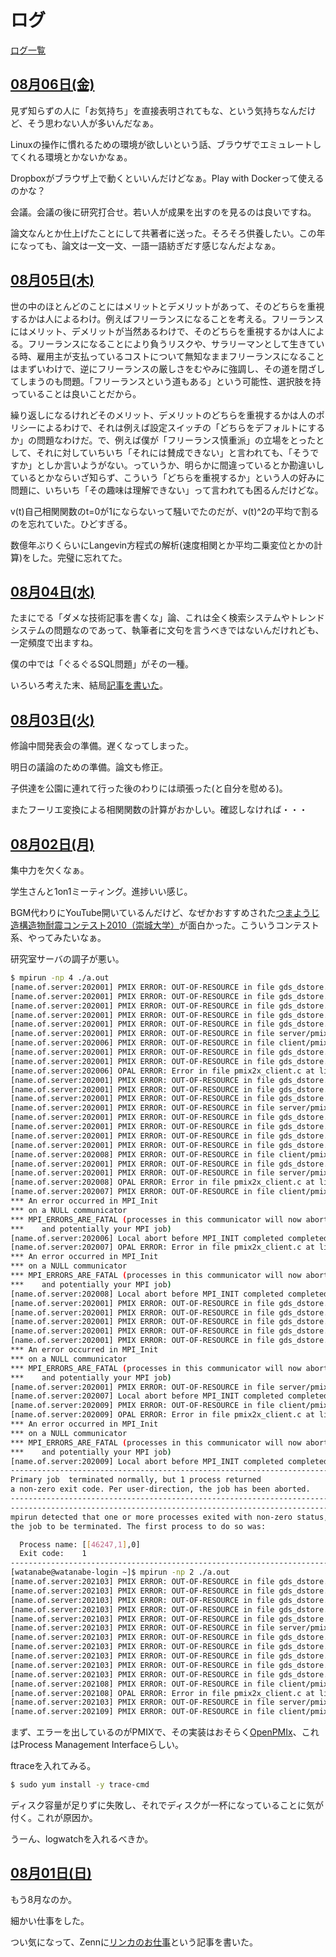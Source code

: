 # ログ

[ログ一覧](index.html)

## [08月06日(金)](#06) <a id="06"></a>

見ず知らずの人に「お気持ち」を直接表明されてもな、という気持ちなんだけど、そう思わない人が多いんだなぁ。

Linuxの操作に慣れるための環境が欲しいという話、ブラウザでエミュレートしてくれる環境とかないかなぁ。

Dropboxがブラウザ上で動くといいんだけどなぁ。Play with Dockerって使えるのかな？

会議。会議の後に研究打合せ。若い人が成果を出すのを見るのは良いですね。

論文なんとか仕上げたことにして共著者に送った。そろそろ供養したい。この年になっても、論文は一文一文、一語一語紡ぎだす感じなんだよなぁ。

## [08月05日(木)](#05) <a id="05"></a>

世の中のほとんどのことにはメリットとデメリットがあって、そのどちらを重視するかは人によるわけ。例えばフリーランスになることを考える。フリーランスにはメリット、デメリットが当然あるわけで、そのどちらを重視するかは人による。フリーランスになることにより負うリスクや、サラリーマンとして生きている時、雇用主が支払っているコストについて無知なままフリーランスになることはまずいわけで、逆にフリーランスの厳しさをむやみに強調し、その道を閉ざしてしまうのも問題。「フリーランスという道もある」という可能性、選択肢を持っていることは良いことだから。

繰り返しになるけれどそのメリット、デメリットのどちらを重視するかは人のポリシーによるわけで、それは例えば設定スイッチの「どちらをデフォルトにするか」の問題なわけだ。で、例えば僕が「フリーランス慎重派」の立場をとったとして、それに対していちいち「それには賛成できない」と言われても、「そうですか」としか言いようがない。っていうか、明らかに間違っているとか勘違いしているとかならいざ知らず、こういう「どちらを重視するか」という人の好みに問題に、いちいち「その趣味は理解できない」って言われても困るんだけどな。

v(t)自己相関関数のt=0が1にならないって騒いでたのだが、v(t)^2の平均で割るのを忘れていた。ひどすぎる。

数億年ぶりくらいにLangevin方程式の解析(速度相関とか平均二乗変位とかの計算)をした。完璧に忘れてた。

## [08月04日(水)](#04) <a id="04"></a>

たまにでる「ダメな技術記事を書くな」論、これは全く検索システムやトレンドシステムの問題なのであって、執筆者に文句を言うべきではないんだけれども、一定頻度で出ますね。

僕の中では「ぐるぐるSQL問題」がその一種。

いろいろ考えた末、結局[記事を書いた](https://zenn.dev/kaityo256/articles/save_the_earth)。

## [08月03日(火)](#03) <a id="03"></a>

修論中間発表会の準備。遅くなってしまった。

明日の議論のための準備。論文も修正。

子供達を公園に連れて行った後のわりには頑張った(と自分を慰める)。

またフーリエ変換による相関関数の計算がおかしい。確認しなければ・・・

## [08月02日(月)](#02) <a id="02"></a>

集中力を欠くなぁ。

学生さんと1on1ミーティング。進捗いい感じ。

BGM代わりにYouTube開いているんだけど、なぜかおすすめされた[つまようじ造構造物耐震コンテスト2010（崇城大学）](https://www.youtube.com/watch?v=3qF4MZniyO0)が面白かった。こういうコンテスト系、やってみたいなぁ。

研究室サーバの調子が悪い。

```sh
$ mpirun -np 4 ./a.out
[name.of.server:202001] PMIX ERROR: OUT-OF-RESOURCE in file gds_dstore.c at line 1178
[name.of.server:202001] PMIX ERROR: OUT-OF-RESOURCE in file gds_dstore.c at line 1313
[name.of.server:202001] PMIX ERROR: OUT-OF-RESOURCE in file gds_dstore.c at line 2331
[name.of.server:202001] PMIX ERROR: OUT-OF-RESOURCE in file gds_dstore.c at line 3148
[name.of.server:202001] PMIX ERROR: OUT-OF-RESOURCE in file gds_dstore.c at line 3180
[name.of.server:202001] PMIX ERROR: OUT-OF-RESOURCE in file server/pmix_server.c at line 2170
[name.of.server:202006] PMIX ERROR: OUT-OF-RESOURCE in file client/pmix_client.c at line 223
[name.of.server:202001] PMIX ERROR: OUT-OF-RESOURCE in file gds_dstore.c at line 1178
[name.of.server:202001] PMIX ERROR: OUT-OF-RESOURCE in file gds_dstore.c at line 1313
[name.of.server:202006] OPAL ERROR: Error in file pmix2x_client.c at line 112
[name.of.server:202001] PMIX ERROR: OUT-OF-RESOURCE in file gds_dstore.c at line 2331
[name.of.server:202001] PMIX ERROR: OUT-OF-RESOURCE in file gds_dstore.c at line 3148
[name.of.server:202001] PMIX ERROR: OUT-OF-RESOURCE in file gds_dstore.c at line 3180
[name.of.server:202001] PMIX ERROR: OUT-OF-RESOURCE in file server/pmix_server.c at line 2170
[name.of.server:202001] PMIX ERROR: OUT-OF-RESOURCE in file gds_dstore.c at line 1178
[name.of.server:202001] PMIX ERROR: OUT-OF-RESOURCE in file gds_dstore.c at line 1313
[name.of.server:202001] PMIX ERROR: OUT-OF-RESOURCE in file gds_dstore.c at line 2331
[name.of.server:202001] PMIX ERROR: OUT-OF-RESOURCE in file gds_dstore.c at line 3148
[name.of.server:202008] PMIX ERROR: OUT-OF-RESOURCE in file client/pmix_client.c at line 223
[name.of.server:202001] PMIX ERROR: OUT-OF-RESOURCE in file gds_dstore.c at line 3180
[name.of.server:202001] PMIX ERROR: OUT-OF-RESOURCE in file server/pmix_server.c at line 2170
[name.of.server:202008] OPAL ERROR: Error in file pmix2x_client.c at line 112
[name.of.server:202007] PMIX ERROR: OUT-OF-RESOURCE in file client/pmix_client.c at line 223
*** An error occurred in MPI_Init
*** on a NULL communicator
*** MPI_ERRORS_ARE_FATAL (processes in this communicator will now abort,
***    and potentially your MPI job)
[name.of.server:202006] Local abort before MPI_INIT completed completed successfully, but am not able to aggregate error messages, and not able to guarantee that all other processes were killed!
[name.of.server:202007] OPAL ERROR: Error in file pmix2x_client.c at line 112
*** An error occurred in MPI_Init
*** on a NULL communicator
*** MPI_ERRORS_ARE_FATAL (processes in this communicator will now abort,
***    and potentially your MPI job)
[name.of.server:202008] Local abort before MPI_INIT completed completed successfully, but am not able to aggregate error messages, and not able to guarantee that all other processes were killed!
[name.of.server:202001] PMIX ERROR: OUT-OF-RESOURCE in file gds_dstore.c at line 1178
[name.of.server:202001] PMIX ERROR: OUT-OF-RESOURCE in file gds_dstore.c at line 1313
[name.of.server:202001] PMIX ERROR: OUT-OF-RESOURCE in file gds_dstore.c at line 2331
[name.of.server:202001] PMIX ERROR: OUT-OF-RESOURCE in file gds_dstore.c at line 3148
[name.of.server:202001] PMIX ERROR: OUT-OF-RESOURCE in file gds_dstore.c at line 3180
*** An error occurred in MPI_Init
*** on a NULL communicator
*** MPI_ERRORS_ARE_FATAL (processes in this communicator will now abort,
***    and potentially your MPI job)
[name.of.server:202001] PMIX ERROR: OUT-OF-RESOURCE in file server/pmix_server.c at line 2170
[name.of.server:202007] Local abort before MPI_INIT completed completed successfully, but am not able to aggregate error messages, and not able to guarantee that all other processes were killed!
[name.of.server:202009] PMIX ERROR: OUT-OF-RESOURCE in file client/pmix_client.c at line 223
[name.of.server:202009] OPAL ERROR: Error in file pmix2x_client.c at line 112
*** An error occurred in MPI_Init
*** on a NULL communicator
*** MPI_ERRORS_ARE_FATAL (processes in this communicator will now abort,
***    and potentially your MPI job)
[name.of.server:202009] Local abort before MPI_INIT completed completed successfully, but am not able to aggregate error messages, and not able to guarantee that all other processes were killed!
--------------------------------------------------------------------------
Primary job  terminated normally, but 1 process returned
a non-zero exit code. Per user-direction, the job has been aborted.
--------------------------------------------------------------------------
--------------------------------------------------------------------------
mpirun detected that one or more processes exited with non-zero status, thus causing
the job to be terminated. The first process to do so was:

  Process name: [[46247,1],0]
  Exit code:    1
--------------------------------------------------------------------------
[watanabe@watanabe-login ~]$ mpirun -np 2 ./a.out
[name.of.server:202103] PMIX ERROR: OUT-OF-RESOURCE in file gds_dstore.c at line 1178
[name.of.server:202103] PMIX ERROR: OUT-OF-RESOURCE in file gds_dstore.c at line 1313
[name.of.server:202103] PMIX ERROR: OUT-OF-RESOURCE in file gds_dstore.c at line 2331
[name.of.server:202103] PMIX ERROR: OUT-OF-RESOURCE in file gds_dstore.c at line 3148
[name.of.server:202103] PMIX ERROR: OUT-OF-RESOURCE in file gds_dstore.c at line 3180
[name.of.server:202103] PMIX ERROR: OUT-OF-RESOURCE in file server/pmix_server.c at line 2170
[name.of.server:202103] PMIX ERROR: OUT-OF-RESOURCE in file gds_dstore.c at line 1178
[name.of.server:202103] PMIX ERROR: OUT-OF-RESOURCE in file gds_dstore.c at line 1313
[name.of.server:202103] PMIX ERROR: OUT-OF-RESOURCE in file gds_dstore.c at line 2331
[name.of.server:202103] PMIX ERROR: OUT-OF-RESOURCE in file gds_dstore.c at line 3148
[name.of.server:202103] PMIX ERROR: OUT-OF-RESOURCE in file gds_dstore.c at line 3180
[name.of.server:202108] PMIX ERROR: OUT-OF-RESOURCE in file client/pmix_client.c at line 223
[name.of.server:202108] OPAL ERROR: Error in file pmix2x_client.c at line 112
[name.of.server:202103] PMIX ERROR: OUT-OF-RESOURCE in file server/pmix_server.c at line 2170
[name.of.server:202109] PMIX ERROR: OUT-OF-RESOURCE in file client/pmix_client.c at line 223
```

まず、エラーを出しているのがPMIXで、その実装はおそらく[OpenPMIx](https://github.com/openpmix/openpmix)、これはProcess Management Interfaceらしい。

ftraceを入れてみる。

```sh
$ sudo yum install -y trace-cmd
```

ディスク容量が足りずに失敗し、それでディスクが一杯になっていることに気が付く。これが原因か。

うーん、logwatchを入れるべきか。

## [08月01日(日)](#01) <a id="01"></a>

もう8月なのか。

細かい仕事をした。

つい気になって、Zennに[リンカのお仕事](https://zenn.dev/kaityo256/articles/what_is_linker)という記事を書いた。